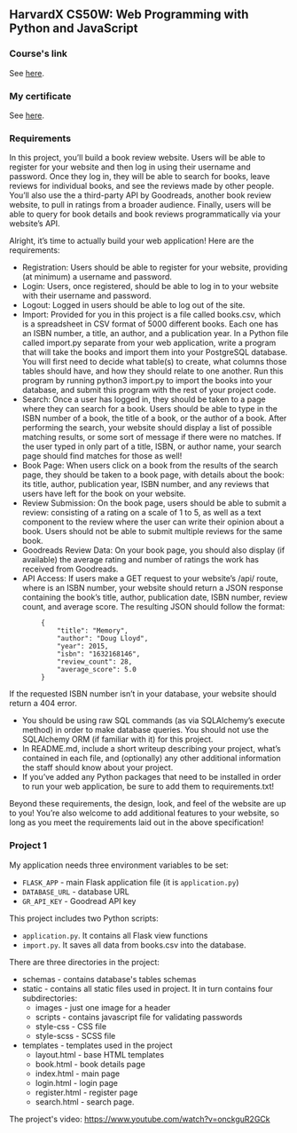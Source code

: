 ## HarvardX CS50W: Web Programming with Python and JavaScript

### Course's link
See [here](https://www.edx.org/course/cs50s-web-programming-with-python-and-javascript).

### My certificate
See [here](https://courses.edx.org/certificates/ce24e09f0bb74979b9cfb4535e72d444).

### Requirements
In this project, you’ll build a book review website. Users will be able to register for your website and then log in using their username and password. Once they log in, they will be able to search for books, leave reviews for individual books, and see the reviews made by other people. You’ll also use the a third-party API by Goodreads, another book review website, to pull in ratings from a broader audience. Finally, users will be able to query for book details and book reviews programmatically via your website’s API.

Alright, it’s time to actually build your web application! Here are the requirements:

  - Registration: Users should be able to register for your website, providing (at minimum) a username and password.
  - Login: Users, once registered, should be able to log in to your website with their username and password.
  - Logout: Logged in users should be able to log out of the site.
  - Import: Provided for you in this project is a file called books.csv, which is a spreadsheet in CSV format of 5000 different books. Each one has an ISBN number, a title, an author, and a publication year. In a Python file called import.py separate from your web application, write a program that will take the books and import them into your PostgreSQL database. You will first need to decide what table(s) to create, what columns those tables should have, and how they should relate to one another. Run this program by running python3 import.py to import the books into your database, and submit this program with the rest of your project code.
  - Search: Once a user has logged in, they should be taken to a page where they can search for a book. Users should be able to type in the ISBN number of a book, the title of a book, or the author of a book. After performing the search, your website should display a list of possible matching results, or some sort of message if there were no matches. If the user typed in only part of a title, ISBN, or author name, your search page should find matches for those as well!
  - Book Page: When users click on a book from the results of the search page, they should be taken to a book page, with details about the book: its title, author, publication year, ISBN number, and any reviews that users have left for the book on your website.
  - Review Submission: On the book page, users should be able to submit a review: consisting of a rating on a scale of 1 to 5, as well as a text component to the review where the user can write their opinion about a book. Users should not be able to submit multiple reviews for the same book.
  - Goodreads Review Data: On your book page, you should also display (if available) the average rating and number of ratings the work has received from Goodreads.
  - API Access: If users make a GET request to your website’s /api/<isbn> route, where <isbn> is an ISBN number, your website should return a JSON response containing the book’s title, author, publication date, ISBN number, review count, and average score. The resulting JSON should follow the format:
```
        {
            "title": "Memory",
            "author": "Doug Lloyd",
            "year": 2015,
            "isbn": "1632168146",
            "review_count": 28,
            "average_score": 5.0
        }
```
If the requested ISBN number isn’t in your database, your website should return a 404 error.

  - You should be using raw SQL commands (as via SQLAlchemy’s execute method) in order to make database queries. You should not use the SQLAlchemy ORM (if familiar with it) for this project.
  - In README.md, include a short writeup describing your project, what’s contained in each file, and (optionally) any other additional information the staff should know about your project.
  - If you’ve added any Python packages that need to be installed in order to run your web application, be sure to add them to requirements.txt!

Beyond these requirements, the design, look, and feel of the website are up to you! You’re also welcome to add additional features to your website, so long as you meet the requirements laid out in the above specification!

### Project 1

My application needs three environment variables to be set:
- `FLASK_APP` - main Flask application file (it is `application.py`)
- `DATABASE_URL` - database URL
- `GR_API_KEY` - Goodread API key

This project includes two Python scripts:
- `application.py`. It contains all Flask view functions
- `import.py`. It saves all data from books.csv into the database.

There are three directories in the project:
  - schemas - contains database's tables schemas
  - static - contains all static files used in project. It in turn contains four subdirectories:
    - images - just one image for a header
    - scripts - contains javascript file for validating passwords
    - style-css - CSS file
    - style-scss - SCSS file
  - templates - templates used in the project
    - layout.html - base HTML templates
    - book.html - book details page
    - index.html - main page
    - login.html - login page
    - register.html - register page
    - search.html - search page.

The project's video: https://www.youtube.com/watch?v=onckguR2GCk
